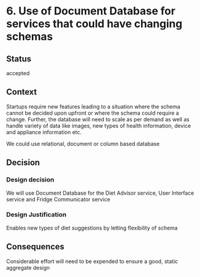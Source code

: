 # 6. Use of Document Database for services that could have changing schemas


## Status
accepted


## Context
Startups require new features leading to a situation where the schema cannot be decided upon upfront or where the schema could require a change. Further, the database will need to scale as per demand as well as handle variety of data like images, new types of health information, device and appliance information etc.

We could use relational, document or column based database


## Decision

### Design decision
We will use Document Database for the Diet Advisor service, User Interface service and Fridge Communicator service

### Design Justification
Enables new types of diet suggestions by letting flexibility of schema


## Consequences
Considerable effort will need to be expended to ensure a good, static aggregate design
